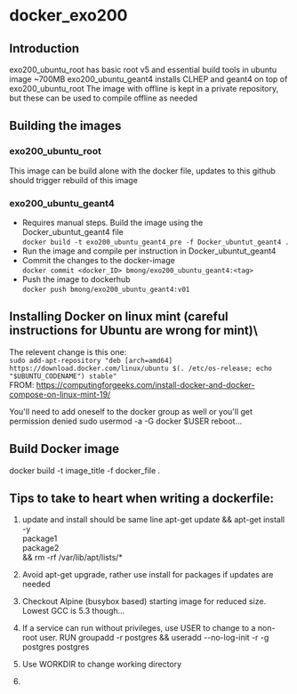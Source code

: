 # docker_exo200
## Introduction
exo200_ubuntu_root has basic root v5 and essential build tools in ubuntu image ~700MB
exo200_ubuntu_geant4 installs CLHEP and geant4 on top of exo200_ubuntu_root
The image with offline is kept in a private repository, but these can be used to compile offline as needed

## Building the images
### exo200_ubuntu_root
This image can be build alone with the docker file, updates to this github should trigger rebuild of this image
### exo200_ubuntu_geant4
* Requires manual steps. Build the image using the Docker_ubuntut_geant4 file\
`docker build -t exo200_ubuntu_geant4_pre -f Docker_ubuntut_geant4 .`
* Run the image and compile per instruction in Docker_ubuntut_geant4
* Commit the changes to the docker-image\
`docker commit <docker_ID> bmong/exo200_ubuntu_geant4:<tag>`
* Push the image to dockerhub\
`docker push bmong/exo200_ubuntu_geant4:v01`



## Installing Docker on linux mint (careful instructions for Ubuntu are wrong for mint)\
The relevent change is this one:\
```sudo add-apt-repository "deb [arch=amd64] https://download.docker.com/linux/ubuntu $(. /etc/os-release; echo "$UBUNTU_CODENAME") stable"```\
FROM: https://computingforgeeks.com/install-docker-and-docker-compose-on-linux-mint-19/

You'll need to add oneself to the docker group as well or you'll get permission denied
sudo usermod -a -G docker $USER
reboot...

## Build Docker image
docker build -t image_title -f docker_file .

## Tips to take to heart when writing a dockerfile:
1) update and install should be same line
apt-get update && apt-get install -y \
  package1 \
  package2 \
  && rm -rf /var/lib/apt/lists/*
  
2) Avoid apt-get upgrade, rather use install for packages if updates are needed

3) Checkout Alpine (busybox based) starting image for reduced size. Lowest GCC is 5.3 though...

4) If a service can run without privileges, use USER to change to a non-root user.
   RUN groupadd -r postgres && useradd --no-log-init -r -g postgres postgres
   
5) Use WORKDIR to change working directory

6) 


